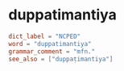 # duppatimantiya

``` toml
dict_label = "NCPED"
word = "duppatimantiya"
grammar_comment = "mfn."
see_also = ["duppaṭimantiya"]
```

